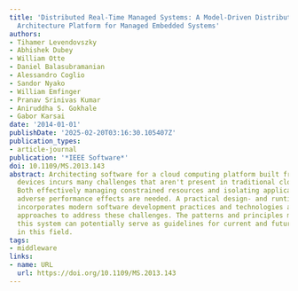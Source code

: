 ```yaml
---
title: 'Distributed Real-Time Managed Systems: A Model-Driven Distributed Secure Information
  Architecture Platform for Managed Embedded Systems'
authors:
- Tihamer Levendovszky
- Abhishek Dubey
- William Otte
- Daniel Balasubramanian
- Alessandro Coglio
- Sandor Nyako
- William Emfinger
- Pranav Srinivas Kumar
- Aniruddha S. Gokhale
- Gabor Karsai
date: '2014-01-01'
publishDate: '2025-02-20T03:16:30.105407Z'
publication_types:
- article-journal
publication: '*IEEE Software*'
doi: 10.1109/MS.2013.143
abstract: Architecting software for a cloud computing platform built from mobile embedded
  devices incurs many challenges that aren't present in traditional cloud computing.
  Both effectively managing constrained resources and isolating applications without
  adverse performance effects are needed. A practical design- and runtime solution
  incorporates modern software development practices and technologies along with novel
  approaches to address these challenges. The patterns and principles manifested in
  this system can potentially serve as guidelines for current and future practitioners
  in this field.
tags:
- middleware
links:
- name: URL
  url: https://doi.org/10.1109/MS.2013.143
---
```

